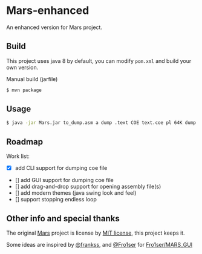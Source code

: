 # Mars-enhanced

An enhanced version for Mars project.

## Build

This project uses java 8 by default, you can modify `pom.xml` and build your own version.

Manual build (jarfile)
```bash
$ mvn package
```

## Usage

```bash
$ java -jar Mars.jar to_dump.asm a dump .text COE text.coe pl 64K dump .data COE data.coe pl 64K
```

## Roadmap

Work list:

- [x] add CLI support for dumping coe file
- [] add GUI support for dumping coe file
- [] add drag-and-drop support for opening assembly file(s)
- [] add modern themes (java swing look and feel)
- [] support stopping endless loop

## Other info and special thanks

The original [Mars](http://courses.missouristate.edu/kenvollmar/mars/) project is license by [MIT license](http://www.opensource.org/licenses/mit-license.html), this project keeps it.

Some ideas are inspired by [@frankss](https://github.com/GhostFrankWu/), and [@Fro1ser](https://github.com/Fros1er) for [Fro1ser/MARS_GUI](https://github.com/Fros1er/MARS_GUI)